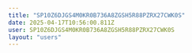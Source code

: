 ```yaml
---
title: "SP10Z6DJGS4M0KR0B736A8ZGSH5R88PZRX27CWK0S"
date: 2025-04-17T10:56:00.811Z
user: SP10Z6DJGS4M0KR0B736A8ZGSH5R88PZRX27CWK0S
layout: "users"
---
```

    